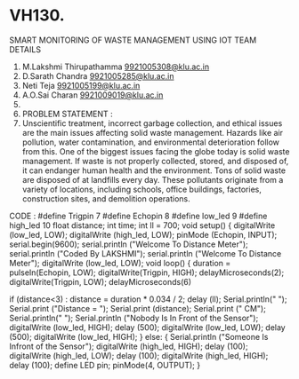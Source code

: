 # VH130.
SMART MONITORING OF WASTE MANAGEMENT USING IOT
TEAM DETAILS
1. M.Lakshmi Thirupathamma  9921005308@klu.ac.in
2. D.Sarath Chandra         9921005285@klu.ac.in
3. Neti Teja                9921005199@klu.ac.in
4. A.O.Sai Charan           9921009019@klu.ac.in
5. 
6. PROBLEM STATEMENT :
7. Unscientific treatment, incorrect garbage collection, and ethical issues are the main issues affecting solid waste management. Hazards like air pollution, water contamination, and environmental deterioration follow from this.
 One of the biggest issues facing the globe today is solid waste management. If waste is not properly collected, stored, and disposed of, it can endanger human health and the environment.
 Tons of solid waste are disposed of at landfills every day. These pollutants originate from a variety of locations, including schools, office buildings, factories, construction sites, and demolition operations.

CODE :
#define Trigpin 7 
#define Echopin 8 
#define low_led 9
#define high_led 10
float distance; int time; int ll = 700;
void setup() {
digitalWrite (low_led, LOW); digitalWrite (high_led, LOW); 
pinMode (Echopin, INPUT); 
serial.begin(9600); 
serial.println ("Welcome To Distance Meter"); 
serial.println ("Coded By LAKSHMI");
serial.println ("Welcome To Distance Meter");
digitalWrite (low_led, LOW); 
void loop() {
duration = pulseIn(Echopin, LOW); 
digitalWrite(Trigpin, HIGH); 
delayMicroseconds(2);
digitalWrite(Trigpin, LOW); 
delayMicroseconds(6)

if (distance<3) :
distance = duration * 0.034 / 2; delay (ll); 
Serial.println(" "); 
Serial.print ("Distance = ");
Serial.print (distance); 
Serial.print (" CM");
Serial.println(" ");
Serial.println ("Nobody Is In Front of the Sensor");
digitalWrite (low_led, HIGH); delay (500); digitalWrite (low_led, LOW); delay (500); digitalWrite (low_led, HIGH);
}
else:
{
Serial.println ("Someone Is Infront of the Sensor"); 
digitalWrite (high_led, HIGH); delay (100); digitalWrite (high_led, LOW); delay (100); digitalWrite (high_led, HIGH); delay (100); 
define LED pin; pinMode(4, OUTPUT);
}
